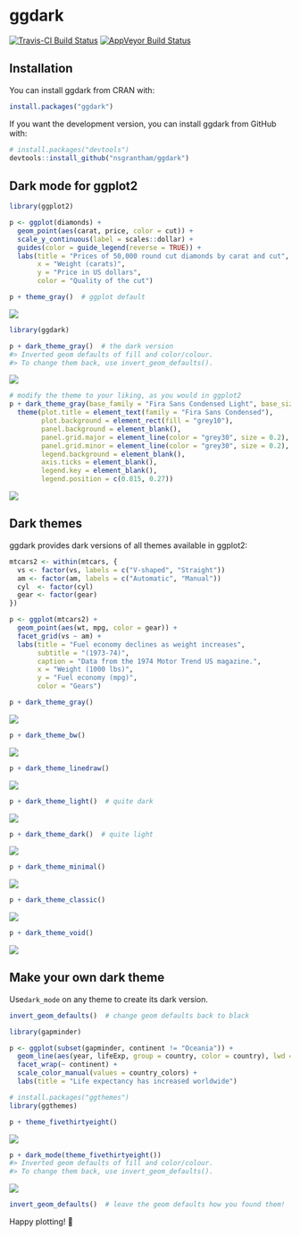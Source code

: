 
<!-- README.md is generated from README.Rmd. Please edit that file -->
ggdark
======

[![Travis-CI Build Status](https://travis-ci.org/nsgrantham/ggdark.svg?branch=master)](https://travis-ci.org/nsgrantham/ggdark) [![AppVeyor Build Status](https://ci.appveyor.com/api/projects/status/github/nsgrantham/ggdark?branch=master&svg=true)](https://ci.appveyor.com/project/nsgrantham/ggdark)

Installation
------------

You can install ggdark from CRAN with:

``` r
install.packages("ggdark")
```

If you want the development version, you can install ggdark from GitHub with:

``` r
# install.packages("devtools")
devtools::install_github("nsgrantham/ggdark")
```

Dark mode for ggplot2
---------------------

``` r
library(ggplot2)

p <- ggplot(diamonds) + 
  geom_point(aes(carat, price, color = cut)) + 
  scale_y_continuous(label = scales::dollar) +
  guides(color = guide_legend(reverse = TRUE)) +
  labs(title = "Prices of 50,000 round cut diamonds by carat and cut",
       x = "Weight (carats)",
       y = "Price in US dollars",
       color = "Quality of the cut")

p + theme_gray()  # ggplot default
```

![](man/figures/gray-1.png)

``` r
library(ggdark)

p + dark_theme_gray()  # the dark version
#> Inverted geom defaults of fill and color/colour.
#> To change them back, use invert_geom_defaults().
```

![](man/figures/dark-gray-1.png)

``` r
# modify the theme to your liking, as you would in ggplot2
p + dark_theme_gray(base_family = "Fira Sans Condensed Light", base_size = 14) + 
  theme(plot.title = element_text(family = "Fira Sans Condensed"),
        plot.background = element_rect(fill = "grey10"),
        panel.background = element_blank(),
        panel.grid.major = element_line(color = "grey30", size = 0.2),
        panel.grid.minor = element_line(color = "grey30", size = 0.2),
        legend.background = element_blank(),
        axis.ticks = element_blank(),
        legend.key = element_blank(),
        legend.position = c(0.815, 0.27))
```

![](man/figures/add-element-1.png)

Dark themes
-----------

ggdark provides dark versions of all themes available in ggplot2:

``` r
mtcars2 <- within(mtcars, {
  vs <- factor(vs, labels = c("V-shaped", "Straight"))
  am <- factor(am, labels = c("Automatic", "Manual"))
  cyl  <- factor(cyl)
  gear <- factor(gear)
})

p <- ggplot(mtcars2) +
  geom_point(aes(wt, mpg, color = gear)) +
  facet_grid(vs ~ am) +
  labs(title = "Fuel economy declines as weight increases",
       subtitle = "(1973-74)",
       caption = "Data from the 1974 Motor Trend US magazine.",
       x = "Weight (1000 lbs)",
       y = "Fuel economy (mpg)",
       color = "Gears")
```

``` r
p + dark_theme_gray()
```

![](man/figures/all-themes-1.png)

``` r
p + dark_theme_bw()
```

![](man/figures/all-themes-2.png)

``` r
p + dark_theme_linedraw()
```

![](man/figures/all-themes-3.png)

``` r
p + dark_theme_light()  # quite dark
```

![](man/figures/all-themes-4.png)

``` r
p + dark_theme_dark()  # quite light
```

![](man/figures/all-themes-5.png)

``` r
p + dark_theme_minimal()
```

![](man/figures/all-themes-6.png)

``` r
p + dark_theme_classic()
```

![](man/figures/all-themes-7.png)

``` r
p + dark_theme_void()
```

![](man/figures/all-themes-8.png)

Make your own dark theme
------------------------

Use`dark_mode` on any theme to create its dark version.

``` r
invert_geom_defaults()  # change geom defaults back to black

library(gapminder)

p <- ggplot(subset(gapminder, continent != "Oceania")) +
  geom_line(aes(year, lifeExp, group = country, color = country), lwd = 1, show.legend = FALSE) + 
  facet_wrap(~ continent) +
  scale_color_manual(values = country_colors) +
  labs(title = "Life expectancy has increased worldwide")
```

``` r
# install.packages("ggthemes")
library(ggthemes)

p + theme_fivethirtyeight()
```

![](man/figures/fivethirtyeight-1.png)

``` r
p + dark_mode(theme_fivethirtyeight())
#> Inverted geom defaults of fill and color/colour.
#> To change them back, use invert_geom_defaults().
```

![](man/figures/dark-fivethirtyeight-1.png)

``` r
invert_geom_defaults()  # leave the geom defaults how you found them!
```

Happy plotting! 🖤
